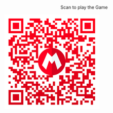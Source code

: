 <center><p>Scan to play the Game</p></center>
<img src="./img/qr-code.png" width="300" 
     height="300"></img>
